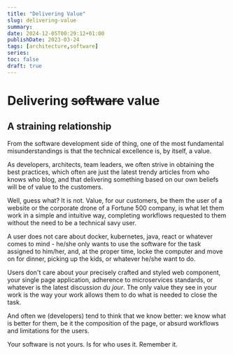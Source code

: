 ```yaml
---
title: "Delivering Value"
slug: delivering-value
summary:
date: 2024-12-05T00:29:12+01:00
publishDate: 2023-03-24
tags: [architecture,software]
series:
toc: false
draft: true
---
```

# Delivering ~~software~~ value

## A straining relationship
From the software development side of thing, one of the most fundamental misunderstandings is that the technical excellence is, by itself, a value.

As developers, architects, team leaders, we often strive in obtaining the best practices, which often are just the latest trendy articles from who knows who blog, and that delivering something based on our own beliefs will be of value to the customers.

Well, guess what? It is not. Value, for our customers, be them the user of a website or the corporate drone of a Fortune 500 company, is what let them work in a simple and intuitive way, completing workflows requested to them without the need to be a technical savy user.

A user does not care about docker, kubernetes, java, react or whatever comes to mind - he/she only wants to use the software for the task assigned to him/her, and, at the proper time, locke the computer and move on for dinner, picking up the kids, or whatever he/she want to do.

Users don't care about your precisely crafted and styled web component, your single page application, adherence to microservices standards, or whatever is the latest discussion _du jour_. The only value they see in your work is the way your work allows them to do what is needed to close the task.

And often we (developers) tend to think that we know better: we know what is better for them, be it the composition of the page, or absurd workflows and limitations for the users.

Your software is not yours. Is for who uses it. Remember it.